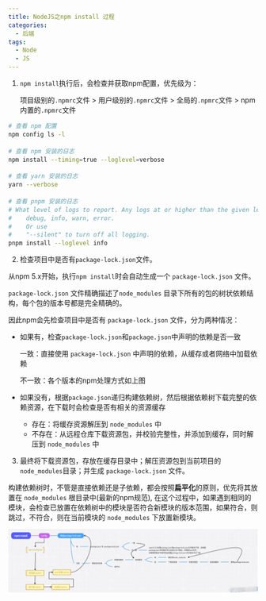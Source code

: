 ```yaml
---
title: NodeJS之npm install 过程
categories:
  - 后端
tags:
  - Node
  - JS
---
```


1. `npm install`执行后，会检查并获取npm配置，优先级为：

   项目级别的`.npmrc`文件 > 用户级别的`.npmrc`文件 > 全局的`.npmrc`文件 > npm内置的`.npmrc`文件

```bash
# 查看 npm 配置
npm config ls -l

# 查看 npm 安装的日志
npm install --timing=true --loglevel=verbose

# 查看 yarn 安装的日志
yarn --verbose

# 查看 pnpm 安装的日志
# What level of logs to report. Any logs at or higher than the given level will be shown. Levels (lowest to highest):
#    debug, info, warn, error. 
#    Or use
#    "--silent" to turn off all logging.
pnpm install --loglevel info
```

2. 检查项目中是否有`package-lock.json`文件。

从npm 5.x开始，执行`npm install`时会自动生成一个 `package-lock.json` 文件。

`package-lock.json` 文件精确描述了`node_modules` 目录下所有的包的树状依赖结构，每个包的版本号都是完全精确的。

因此npm会先检查项目中是否有 `package-lock.json` 文件，分为两种情况：

+ 如果有，检查`package-lock.json`和`package.json`中声明的依赖是否一致

  一致：直接使用 `package-lock.json` 中声明的依赖，从缓存或者网络中加载依赖

  不一致：各个版本的npm处理方式如上图


+ 如果没有，根据`package.json`递归构建依赖树，然后根据依赖树下载完整的依赖资源，在下载时会检查是否有相关的资源缓存

    - 存在：将缓存资源解压到 `node_modules` 中
    - 不存在：从远程仓库下载资源包，并校验完整性，并添加到缓存，同时解压到 `node_modules` 中


3. 最终将下载资源包，存放在缓存目录中；解压资源包到当前项目的`node_modules`目录；并生成 `package-lock.json` 文件。

构建依赖树时，不管是直接依赖还是子依赖，都会按照**扁平化**的原则，优先将其放置在 `node_modules` 根目录中(最新的npm规范),
在这个过程中，如果遇到相同的模块，会检查已放置在依赖树中的模块是否符合新模块的版本范围，如果符合，则跳过，不符合，则在当前模块的 `node_modules`
下放置新模块。

![](../../../images/node/npm-install.png)
